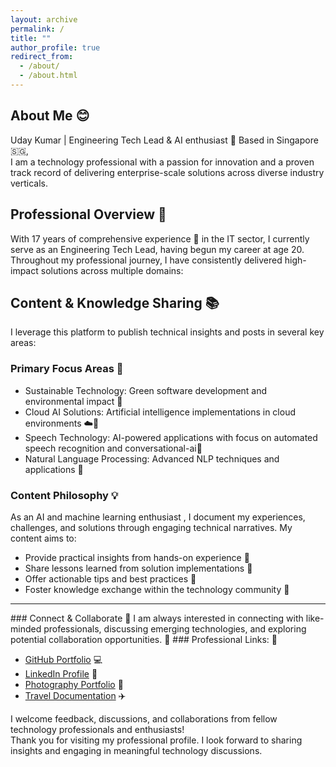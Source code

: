 ```yaml
---
layout: archive
permalink: /
title: ""
author_profile: true
redirect_from: 
  - /about/
  - /about.html
---
```


<!-- ![screenshot](/images/aboutme/profile.jpeg) -->
  <!-- <a href="https://github.com/uday160386"><i class="fab fa-fw fa-github icon-pad-right" aria-hidden="true" style="font-size:25px"></i></a>
  <a href="https://www.linkedin.com/in/bkvudaykumar/"><i class="fab fa-fw fa-linkedin icon-pad-right" aria-hidden="true" style="font-size:25px"></i></a>
  <a href="https://www.instagram.com/vukclicks/"><i class="fab fa-fw fa-instagram icon-pad-right" aria-hidden="true" style="font-size:25px"></i></a> -->

## About Me 😊
Uday Kumar | Engineering Tech Lead & AI enthusiast 🚀
Based in Singapore 🇸🇬, <br>I am a technology professional with a passion for innovation and a proven track record of delivering enterprise-scale solutions across diverse industry verticals.

## Professional Overview 💼
With 17 years of comprehensive experience 🎯 in the IT sector, I currently serve as an Engineering Tech Lead, having begun my career at age 20. Throughout my professional journey, I have consistently delivered high-impact solutions across multiple domains:

## Content & Knowledge Sharing 📚
I leverage this platform to publish technical insights and posts in several key areas:
### Primary Focus Areas 🎯

- Sustainable Technology: Green software development and environmental impact 🌱
- Cloud AI Solutions: Artificial intelligence implementations in cloud environments ☁️🤖
- Speech Technology: AI-powered applications with focus on automated speech recognition and conversational-ai🎤
- Natural Language Processing: Advanced NLP techniques and applications 💬

### Content Philosophy 💡
As an AI and machine learning enthusiast , I document my experiences, challenges, and solutions through engaging technical narratives. My content aims to:

- Provide practical insights from hands-on experience 💪
- Share lessons learned from solution implementations 📖
- Offer actionable tips and best practices 💎
- Foster knowledge exchange within the technology community 🤝


<HR>
### Connect & Collaborate 🤝
I am always interested in connecting with like-minded professionals, discussing emerging technologies, and exploring potential collaboration opportunities. 🚀
### Professional Links: 🔗

- [GitHub Portfolio][Github] 💻
- [LinkedIn Profile][LinkedIn] 👔
- [Photography Portfolio][VUKCLICKS] 📸
- [Travel Documentation][VUK-Travels] ✈️

I welcome feedback, discussions, and collaborations from fellow technology professionals and enthusiasts! 
<br>Thank you for visiting my professional profile. I look forward to sharing insights and engaging in meaningful technology discussions. 


[Github]: https://github.com/uday160386/
[LinkedIn]: https://www.linkedin.com/in/bkvudaykumar/
[Instagram]: https://www.instagram.com/vukclicks/
[VUKCLICKS]: http://www.vukclicks.com
[VUK-Travels]: https://www.vukclicks.com/public/pages/portfolio/travel/travel.html